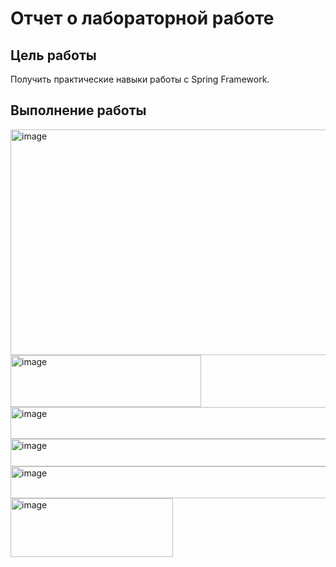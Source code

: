 # Отчет о лабораторной работе

## Цель работы

Получить практические навыки работы с Spring Framework. 

## Выполнение работы

<img width="606" height="361" alt="image" src="https://github.com/user-attachments/assets/dcdeb1b9-6228-42c4-ae31-1d23a2027e8f" />


<img width="305" height="83" alt="image" src="https://github.com/user-attachments/assets/921b49bb-845a-4631-b5d0-31c9dbf17b81" />


<img width="849" height="51" alt="image" src="https://github.com/user-attachments/assets/09b5802d-78d7-4ff6-89a9-96c9060a8baf" />


<img width="853" height="44" alt="image" src="https://github.com/user-attachments/assets/30904a51-24d5-4f98-9e59-e39a30a8e9b8" />


<img width="997" height="51" alt="image" src="https://github.com/user-attachments/assets/c48a3a51-2c68-4d02-b6c9-6f910702a6a0" />


<img width="260" height="94" alt="image" src="https://github.com/user-attachments/assets/bed563f9-d607-4b43-86b0-feadf4778888" />




